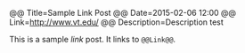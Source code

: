 @@ Title=Sample Link Post
@@ Date=2015-02-06 12:00
@@ Link=http://www.vt.edu/
@@ Description=Description test

This is a sample *link* post. It links to `@@Link@@`.
